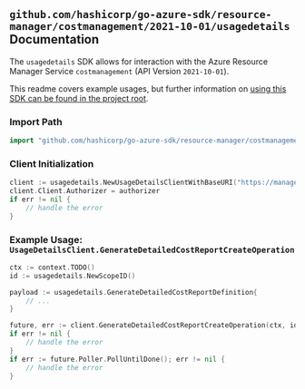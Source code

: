 
## `github.com/hashicorp/go-azure-sdk/resource-manager/costmanagement/2021-10-01/usagedetails` Documentation

The `usagedetails` SDK allows for interaction with the Azure Resource Manager Service `costmanagement` (API Version `2021-10-01`).

This readme covers example usages, but further information on [using this SDK can be found in the project root](https://github.com/hashicorp/go-azure-sdk/tree/main/docs).

### Import Path

```go
import "github.com/hashicorp/go-azure-sdk/resource-manager/costmanagement/2021-10-01/usagedetails"
```


### Client Initialization

```go
client := usagedetails.NewUsageDetailsClientWithBaseURI("https://management.azure.com")
client.Client.Authorizer = authorizer
if err != nil {
	// handle the error
}
```


### Example Usage: `UsageDetailsClient.GenerateDetailedCostReportCreateOperation`

```go
ctx := context.TODO()
id := usagedetails.NewScopeID()

payload := usagedetails.GenerateDetailedCostReportDefinition{
	// ...
}

future, err := client.GenerateDetailedCostReportCreateOperation(ctx, id, payload)
if err != nil {
	// handle the error
}
if err := future.Poller.PollUntilDone(); err != nil {
	// handle the error
}
```
